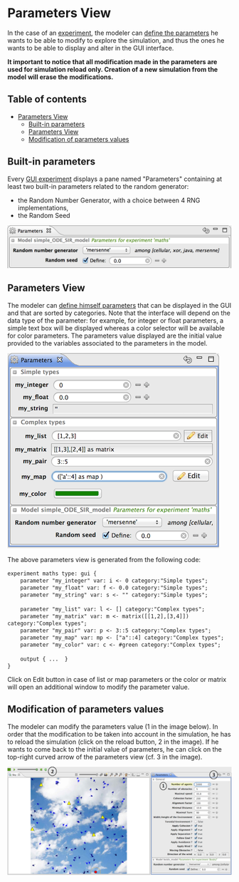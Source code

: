
# Parameters View



In the case of an [experiment](G__DefiningExperiments), the modeler can [define the parameters](G__DefiningParameters) he wants to be able to modify to explore the simulation, and thus the ones he wants to be able to display and alter in the GUI interface.

**It important to notice that all modification made in the parameters are used for simulation reload only. Creation of a new simulation from the model will erase the modifications.**



## Table of contents 

* [Parameters View](#parameters-view)
	* [Built-in parameters](#built-in-parameters)
	* [Parameters View](#parameters-view)
	* [Modification of parameters values](#modification-of-parameters-values)



## Built-in parameters
Every [GUI experiment](G__DefiningExperiments) displays a pane named "Parameters" containing at least two built-in parameters related to the random generator:
  * the Random Number Generator, with a choice between 4 RNG implementations,
  * the Random Seed

![images/experiments/parameters_built_in.png](images/experiments/parameters_built_in.png)


## Parameters View
The modeler can [define himself parameters](G__DefiningParameters) that can be displayed in the GUI and that are sorted by categories. Note that the interface will depend on the data type of the parameter: for example, for integer or float parameters, a simple text box will be displayed whereas a color selector will be available for color parameters. The parameters value displayed are the initial value provided to the variables associated to the parameters in the model.

![images/experiments/parameters.png](images/experiments/parameters.png)

The above parameters view is generated from the following code:
```
experiment maths type: gui {
	parameter "my_integer" var: i <- 0 category:"Simple types";
	parameter "my_float" var: f <- 0.0 category:"Simple types";
	parameter "my_string" var: s <- "" category:"Simple types";

	parameter "my_list" var: l <- [] category:"Complex types";
	parameter "my_matrix" var: m <- matrix([[1,2],[3,4]]) category:"Complex types";
	parameter "my_pair" var: p <- 3::5 category:"Complex types";
	parameter "my_map" var: mp <- ["a"::4] category:"Complex types";
	parameter "my_color" var: c <- #green category:"Complex types";

	output { ...  }
}
```
Click on Edit button in case of list or map parameters or the color or matrix will open an additional window to modify the parameter value.





## Modification of parameters values

The modeler can modify the parameters value (1 in the image below). In order that the modification to be taken into account in the simulation, he has to reload the simulation (click on the reload button, 2 in the image).
If he wants to come back to the initial value of parameters, he can click on the top-right curved arrow of the parameters view (cf. 3 in the image).


![images/experiments/parameters_modifications.png](images/experiments/parameters_modifications.png)
